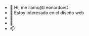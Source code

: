- 👋 Hi, me llamo@LeonardovD
- 👀 Estoy interesado en el diseño web
- 🌱 
- 💞️ 
- 📫 
<!---
LeonardovD/LeonardovD is a ✨ special ✨ repository because its `README.md` (this file) appears on your GitHub profile.
You can click the Preview link to take a look at your changes.
--->
